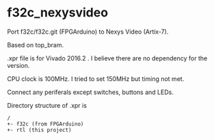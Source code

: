 # f32c_nexysvideo

Port f32c/f32c.git (FPGArduino) to Nexys Video (Artix-7).

Based on top_bram.

.xpr file is for Vivado 2016.2 . I believe there are no dependency for the version.

CPU clock is 100MHz. I tried to set 150MHz but timing not met.

Connect any periferals except switches, buttons and LEDs.

Directory structure of .xpr is

    /
    +- f32c (from FPGArduino)
    +- rtl (this project)




